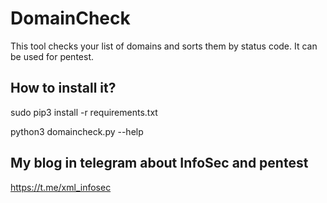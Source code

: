 # DomainCheck
This tool checks your list of domains and sorts them by status code. 
It can be used for pentest.

## How to install it?
sudo pip3 install -r requirements.txt

python3 domaincheck.py --help

## My blog in telegram about InfoSec and pentest
https://t.me/xml_infosec

